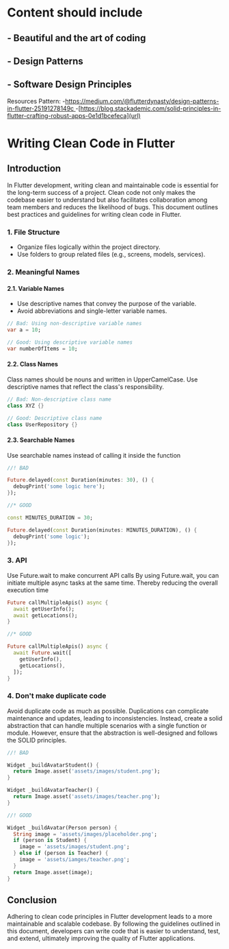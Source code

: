 # Content should include

## - Beautiful and the art of coding
## - Design Patterns
## - Software Design Principles

Resources
Pattern: 
-[https://medium.com/@flutterdynasty/design-patterns-in-flutter-25191278149c
](url)
-[https://blog.stackademic.com/solid-principles-in-flutter-crafting-robust-apps-0e1d1bcefeca](url)


# Writing Clean Code in Flutter

## Introduction

In Flutter development, writing clean and maintainable code is essential for the long-term success of a project. Clean code not only makes the codebase easier to understand but also facilitates collaboration among team members and reduces the likelihood of bugs. This document outlines best practices and guidelines for writing clean code in Flutter.


### 1. File Structure

- Organize files logically within the project directory.
- Use folders to group related files (e.g., screens, models, services).

### 2. Meaningful Names

#### 2.1. Variable Names

- Use descriptive names that convey the purpose of the variable.
- Avoid abbreviations and single-letter variable names.

```dart
// Bad: Using non-descriptive variable names
var a = 10;

// Good: Using descriptive variable names
var numberOfItems = 10;
```

#### 2.2. Class Names

Class names should be nouns and written in UpperCamelCase.
Use descriptive names that reflect the class's responsibility.

```dart
// Bad: Non-descriptive class name
class XYZ {}

// Good: Descriptive class name
class UserRepository {}
```

#### 2.3. Searchable Names

Use searchable names instead of calling it inside the function

```dart
//! BAD 

Future.delayed(const Duration(minutes: 30), () { 
  debugPrint('some logic here');
}); 

//* GOOD 

const MINUTES_DURATION = 30;

Future.delayed(const Duration(minutes: MINUTES_DURATION), () { 
  debugPrint('some logic');
}); 
```

### 3. API

Use Future.wait to make concurrent API calls
By using Future.wait, you can initiate multiple async tasks at the same time. Thereby reducing the overall execution time

```dart
Future callMultipleApis() async { 
  await getUserInfo(); 
  await getLocations();
} 

//* GOOD 

Future callMultipleApis() async { 
  await Future.wait([
    getUserInfo(), 
    getLocations(), 
  ]);
}
```

### 4. Don't make duplicate code

Avoid duplicate code as much as possible. Duplications can complicate maintenance and updates, leading to inconsistencies. Instead, create a solid abstraction that can handle multiple scenarios with a single function or module. However, ensure that the abstraction is well-designed and follows the SOLID principles.

```dart
//! BAD

Widget _buildAvatarStudent() {
  return Image.asset('assets/images/student.png');
}

Widget _buildAvatarTeacher() {
  return Image.asset('assets/images/teacher.png');
}

//! GOOD

Widget _buildAvatar(Person person) {
  String image = 'assets/images/placeholder.png';
  if (person is Student) {
    image = 'assets/images/student.png';
  } else if (person is Teacher) {
    image = 'assets/iamges/teacher.png';
  }
  return Image.asset(image);
}
```

## Conclusion

Adhering to clean code principles in Flutter development leads to a more maintainable and scalable codebase. By following the guidelines outlined in this document, developers can write code that is easier to understand, test, and extend, ultimately improving the quality of Flutter applications.
